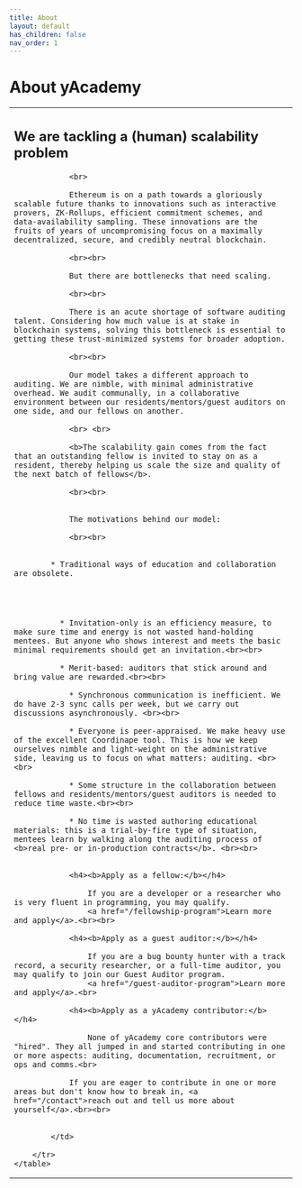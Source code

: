 ```yaml
---
title: About
layout: default
has_children: false
nav_order: 1
---
```


# About yAcademy


<style>
td, th {
   border: none!important;
}
</style>

<div>
    <table>
        <tr>
            <td style="text-align:left;vertical-align:middle;">
                <h2>We are tackling a (human) scalability problem</h2>
                
                <br>

                Ethereum is on a path towards a gloriously scalable future thanks to innovations such as interactive provers, ZK-Rollups, efficient commitment schemes, and data-availability sampling. These innovations are the fruits of years of uncompromising focus on a maximally decentralized, secure, and credibly neutral blockchain.

                <br><br>

                But there are bottlenecks that need scaling. 

                <br><br>

                There is an acute shortage of software auditing talent. Considering how much value is at stake in blockchain systems, solving this bottleneck is essential to getting these trust-minimized systems for broader adoption.

                <br><br>

                Our model takes a different approach to auditing. We are nimble, with minimal administrative overhead. We audit communally, in a collaborative environment between our residents/mentors/guest auditors on one side, and our fellows on another.

                <br> <br>

                <b>The scalability gain comes from the fact that an outstanding fellow is invited to stay on as a resident, thereby helping us scale the size and quality of the next batch of fellows</b>.

                <br><br>


                The motivations behind our model:

                <br><br>
                

            * Traditional ways of education and collaboration are obsolete.

<br><br>

              * Invitation-only is an efficiency measure, to make sure time and energy is not wasted hand-holding mentees. But anyone who shows interest and meets the basic minimal requirements should get an invitation.<br><br>

              * Merit-based: auditors that stick around and bring value are rewarded.<br><br>

                * Synchronous communication is inefficient. We do have 2-3 sync calls per week, but we carry out discussions asynchronously. <br><br>
                
                * Everyone is peer-appraised. We make heavy use of the excellent Coordinape tool. This is how we keep ourselves nimble and light-weight on the administrative side, leaving us to focus on what matters: auditing. <br><br>

                * Some structure in the collaboration between fellows and residents/mentors/guest auditors is needed to reduce time waste.<br><br>

                * No time is wasted authoring educational materials: this is a trial-by-fire type of situation, mentees learn by walking along the auditing process of <b>real pre- or in-production contracts</b>. <br><br>


                <h4><b>Apply as a fellow:</b></h4>

                    If you are a developer or a researcher who is very fluent in programming, you may qualify.
					<a href="/fellowship-program">Learn more and apply</a>.<br><br>

                <h4><b>Apply as a guest auditor:</b></h4>

                    If you are a bug bounty hunter with a track record, a security researcher, or a full-time auditor, you may qualify to join our Guest Auditor program. 
                    <a href="/guest-auditor-program">Learn more and apply</a>.<br>

                <h4><b>Apply as a yAcademy contributor:</b></h4>

                    None of yAcademy core contributors were "hired". They all jumped in and started contributing in one or more aspects: auditing, documentation, recruitment, or ops and comms.<br>

                If you are eager to contribute in one or more areas but don't know how to break in, <a href="/contact">reach out and tell us more about yourself</a>.<br><br>


            </td>
            
        </tr>  
    </table>
</div>
